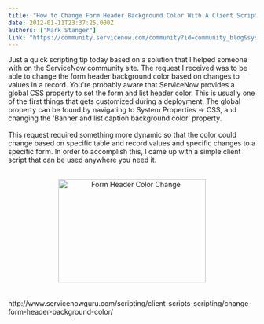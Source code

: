 ```yaml
---
title: "How to Change Form Header Background Color With A Client Script"
date: 2012-01-11T23:37:25.000Z
authors: ["Mark Stanger"]
link: "https://community.servicenow.com/community?id=community_blog&sys_id=4b3e22addbd0dbc01dcaf3231f9619dd"
---
```

<p>Just a quick scripting tip today based on a solution that I helped someone with on the ServiceNow community site. The request I received was to be able to change the form header background color based on changes to values in a record. You're probably aware that ServiceNow provides a global CSS property to set the form and list header color. This is usually one of the first things that gets customized during a deployment. The global property can be found by navigating to System Properties -&gt; CSS, and changing the 'Banner and list caption background color' property.<br /><br />This request required something more dynamic so that the color could change based on specific table and record values and specific changes to a specific form. In order to accomplish this, I came up with a simple client script that can be used anywhere you need it.<br /><br /><center><a href="http://www.servicenowguru.com/scripting/client-scripts-scripting/change-form-header-background-color/"><img src="http://www.servicenowguru.com/wp-content/uploads/2012/01/FormHeaderColorChange-300x210.jpg" alt="Form Header Color Change" title="Form Header Color Change" width="300" height="210" class="aligncenter size-medium wp-image-4242" /></a></center><br /><br />http://www.servicenowguru.com/scripting/client-scripts-scripting/change-form-header-background-color/<br /><!--break--></p>